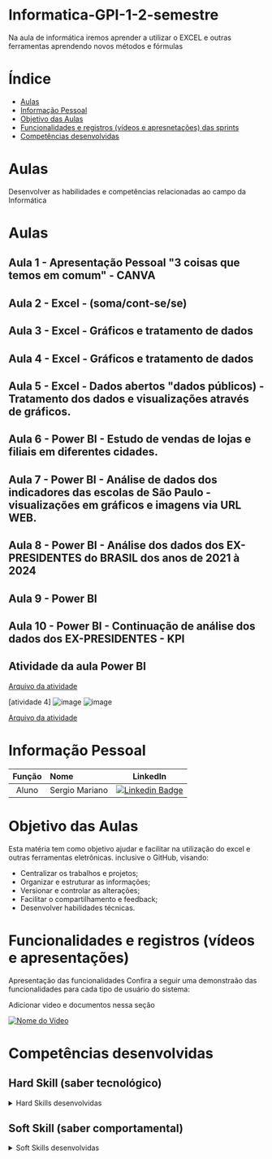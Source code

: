 # Informatica-GPI-1-2-semestre
Na aula de informática iremos aprender a utilizar o EXCEL e outras ferramentas aprendendo novos métodos e fórmulas


# Índice

* [Aulas](#aulas)
* [Informação Pessoal](#informação-pessoal)
* [Objetivo das Aulas](#objetivo-das-aulas)
* [Funcionalidades e registros (vídeos e apresnetações) das sprints](#uncionalidades-e-registros-(vídeos-e-apresnetações)-das-sprints)
* [Competências desenvolvidas](#competências-desenvolvidas)


# Aulas
Desenvolver as habilidades e competências relacionadas ao campo da Informática
# Aulas
## Aula 1 - Apresentação Pessoal "3 coisas que temos em comum" - CANVA

## Aula 2 - Excel - (soma/cont-se/se)

## Aula 3 - Excel - Gráficos e tratamento de dados

## Aula 4 - Excel - Gráficos e tratamento de dados

## Aula 5 - Excel - Dados abertos "dados públicos) - Tratamento dos dados e visualizações através de gráficos.

## Aula 6 - Power BI - Estudo de vendas de lojas e filiais em diferentes cidades.

## Aula 7 - Power BI - Análise de dados dos indicadores das escolas de São Paulo - visualizações em gráficos e imagens via URL WEB.


## Aula 8 - Power BI - Análise dos dados dos EX-PRESIDENTES do BRASIL dos anos de 2021 à 2024


## Aula 9 - Power BI

## Aula 10 - Power BI - Continuação de análise dos dados dos EX-PRESIDENTES - KPI
## Atividade da aula Power BI
[Arquivo da atividade](https://github.com/marianosergio/Informatica-GPI-1-2024/blob/9f58de5acd31f06c882b8abd338fd151e63323fd/powerb2.pbix)



[atividade 4]
![image](https://github.com/user-attachments/assets/043f4692-f927-4d14-a226-3c5c0aabfe5b)
![image](https://github.com/user-attachments/assets/700fe8a7-11db-4068-8f03-edcc067ec5cf)

[Arquivo da atividade](https://github.com/marianosergio/Informatica-GPI-1-2024/blob/fd6aa705bf689dbb7ae86f21cb1c27c8249bb97e/leonardo_e_s%C3%A9rgio.pbix)




# Informação Pessoal
|    Função     | Nome                                  |                                                                                                                                                      LinkedIn                                                                                                                                                      |
| :-----------: | :------------------------------------ | :-------------------------------------------------------------------------------------------------------------------------------------------------------------------------------------------------------------------------------------------------------------------------------------------------------------------------: |
| Aluno |   Sergio Mariano         |     [![Linkedin Badge](https://img.shields.io/badge/Linkedin-blue?style=flat-square&logo=Linkedin&logoColor=white)]()              |


# Objetivo das Aulas
Esta matéria tem como objetivo ajudar e facilitar na utilização do excel e outras ferramentas eletrônicas. inclusive o GitHub, visando:
* Centralizar os trabalhos e projetos;
* Organizar e estruturar as informações;
* Versionar e controlar as alterações;
* Facilitar o compartilhamento e feedback;
* Desenvolver habilidades técnicas.


# Funcionalidades e registros (vídeos e apresentações)

Apresentação das funcionalidades
Confira a seguir uma demonstraão das funcionalidades para cada tipo de usuário do sistema:

Adicionar video e documentos nessa seção

[![Nome do Vídeo](https://img.youtube.com/vi/pBy1zgt0XPc/0.jpg)](https://www.youtube.com/embed/pBy1zgt0XPc)

# Competências desenvolvidas

## Hard Skill (saber tecnológico)
<details>
<summary>Hard Skills desenvolvidas</summary>
  
| Tecnologia/Metodologia | Classificação |
| ---------------------- | ------------- |
| GitHub | ★ ★ ★ ★ ★ ★ ★ ☆ ☆ ☆ |
| Gestão de Projetos | ★ ★ ★ ★ ★ ★ ☆ ☆ ☆ ☆ |
| Prodct Owner | ★ ★ ★ ★ ★ ★ ★ ☆ ☆ ☆ |
| Markdown | ★ ★ ★ ★ ★ ★ ★ ☆ ☆ ☆ |
| Git Projects | ★ ★ ★ ★ ★ ★ ★ ☆ ☆ ☆ |
 
</details>

## Soft Skill (saber comportamental)
<details>
<summary>Soft Skills desenvolvidas</summary>

| Habilidades | Classificação |
| ---------------------- | ------------- |
| Colaboração | ★ ★ ★ ★ ★ ☆ ☆ ☆ ☆ ☆ |
| Proatividade| ★ ★ ★ ★ ★ ★ ☆ ☆ ☆ ☆ |
| Pensamento Crítico | ★ ★ ★ ★ ★ ★ ★ ☆ ☆ ☆ |
| Gerenciamento de Tempo | ★ ★ ★ ★ ★ ★ ★ ☆ ☆ ☆ |
| Adaptabilidade | ★ ★ ★ ★ ★ ★ ★ ☆ ☆ ☆ |
| Resiliência | ★ ★ ★ ★ ★ ★ ★ ☆ ☆ ☆ |

</details>
